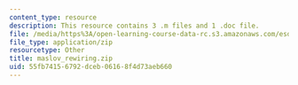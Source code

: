 ```yaml
---
content_type: resource
description: This resource contains 3 .m files and 1 .doc file.
file: /media/https%3A/open-learning-course-data-rc.s3.amazonaws.com/esd-342-advanced-system-architecture-spring-2006/55fb74156792dceb06168f4d73aeb660_maslov_rewiring.zip
file_type: application/zip
resourcetype: Other
title: maslov_rewiring.zip
uid: 55fb7415-6792-dceb-0616-8f4d73aeb660
---
```


